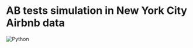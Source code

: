 # AB tests simulation in New York City Airbnb data

![Python](https://img.shields.io/badge/python-3670A0?style=for-the-badge&logo=python&logoColor=ffdd54)
